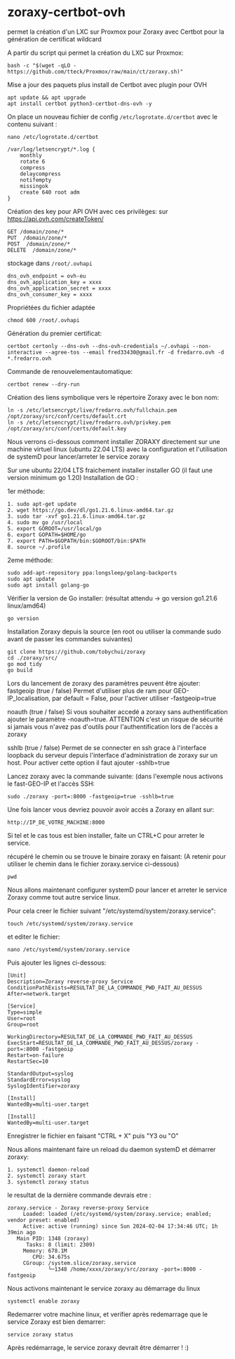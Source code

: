 # zoraxy-certbot-ovh
permet la création d'un LXC sur Proxmox pour Zoraxy avec Certbot pour la génération de certificat wildcard

A partir du script qui permet la création du LXC sur Proxmox:

```bash -c "$(wget -qLO - https://github.com/tteck/Proxmox/raw/main/ct/zoraxy.sh)"```

Mise a jour des paquets plus install de Certbot avec plugin pour OVH
```
apt update && apt upgrade
apt install certbot python3-certbot-dns-ovh -y
```
On place  un nouveau fichier de config ``/etc/logrotate.d/certbot`` avec le contenu suivant :
```
nano /etc/logrotate.d/certbot

```

```
/var/log/letsencrypt/*.log {
    monthly
    rotate 6
    compress
    delaycompress
    notifempty
    missingok
    create 640 root adm
}
```
Création des key pour API OVH avec ces privilèges: sur https://api.ovh.com/createToken/
```
GET /domain/zone/*
PUT  /domain/zone/* 
POST  /domain/zone/* 
DELETE  /domain/zone/*
```

stockage dans ``/root/.ovhapi``
```
dns_ovh_endpoint = ovh-eu
dns_ovh_application_key = xxxx
dns_ovh_application_secret = xxxx
dns_ovh_consumer_key = xxxx

```
Propriétées du fichier adaptée
```
chmod 600 /root/.ovhapi

```

Génération du premier certificat:
```
certbot certonly --dns-ovh --dns-ovh-credentials ~/.ovhapi --non-interactive --agree-tos --email fred33430@gmail.fr -d fredarro.ovh -d *.fredarro.ovh

```

Commande de renouvelementautomatique:
```
certbot renew --dry-run

```                                                                          


Création des liens symbolique vers le répertoire Zoraxy avec le bon nom:
```
ln -s /etc/letsencrypt/live/fredarro.ovh/fullchain.pem /opt/zoraxy/src/conf/certs/default.crt
ln -s /etc/letsencrypt/live/fredarro.ovh/privkey.pem /opt/zoraxy/src/conf/certs/default.key
```


Nous verrons ci-dessous comment installer ZORAXY directement sur une machine virtuel linux (ubuntu 22.04 LTS) avec la configuration et l'utilisation de systemD pour lancer/arreter le service zoraxy

Sur une ubuntu 22/04 LTS fraichement installer installer GO (il faut une version minimum go 1.20)
Installation de GO :

1er méthode:
```
1. sudo apt-get update
2. wget https://go.dev/dl/go1.21.6.linux-amd64.tar.gz
3. sudo tar -xvf go1.21.6.linux-amd64.tar.gz
4. sudo mv go /usr/local
5. export GOROOT=/usr/local/go
6. export GOPATH=$HOME/go
7. export PATH=$GOPATH/bin:$GOROOT/bin:$PATH
8. source ~/.profile
```

2eme méthode:
```
sudo add-apt-repository ppa:longsleep/golang-backports
sudo apt update
sudo apt install golang-go
```

Vérifier la version de Go installer: (résultat attendu -> go version go1.21.6 linux/amd64)
```
go version
```

Installation Zoraxy depuis la source (en root ou utiliser la commande sudo avant de passer les commandes suivantes)
```
git clone https://github.com/tobychui/zoraxy
cd ./zoraxy/src/
go mod tidy
go build
```

Lors du lancement de zoraxy des paramètres peuvent être ajouter:
fastgeoip (true / false)
Permet d'utiliser plus de ram pour GEO-IP_localisation, par default = False, pour l'activer utiliser -fastgeoip=true

noauth (true / false)
Si vous souhaiter accedé a zoraxy sans authentification ajouter le paramètre -noauth=true.
ATTENTION c'est un risque de sécurité si jamais vous n'avez pas d'outils pour l'authentification lors de l'accès a zoraxy

sshlb (true / false)
Permet de se connecter en ssh grace à l'interface loopback du serveur depuis l'interface d'administration de zoraxy sur un host.
Pour activer cette option il faut ajouter -sshlb=true

Lancez zoraxy avec la commande suivante: (dans l'exemple nous activons le fast-GEO-IP et l'accès SSH:
```
sudo ./zoraxy -port=:8000 -fastgeoip=true -sshlb=true
```

Une fois lancer vous devriez pouvoir avoir accès a Zoraxy en allant sur: 
```
http://IP_DE_VOTRE_MACHINE:8000
```

Si tel et le cas tous est bien installer, faite un CTRL+C pour arreter le service.

récupéré le chemin ou se trouve le binaire zoraxy en faisant: (A retenir pour utiliser le chemin dans le fichier zoraxy.service ci-dessous)
```
pwd
```

Nous allons maintenant configurer systemD pour lancer et arreter le service Zoraxy comme tout autre service linux.

Pour cela creer le fichier suivant "/etc/systemd/system/zoraxy.service":

```
touch /etc/systemd/system/zoraxy.service
```
et editer le fichier:
```
nano /etc/systemd/system/zoraxy.service
```

Puis ajouter les lignes ci-dessous:

```
[Unit]
Description=Zoraxy reverse-proxy Service
ConditionPathExists=RESULTAT_DE_LA_COMMANDE_PWD_FAIT_AU_DESSUS
After=network.target

[Service]
Type=simple
User=root
Group=root

WorkingDirectory=RESULTAT_DE_LA_COMMANDE_PWD_FAIT_AU_DESSUS
ExecStart=RESULTAT_DE_LA_COMMANDE_PWD_FAIT_AU_DESSUS/zoraxy -port=:8000 -fastgeoip
Restart=on-failure
RestartSec=10

StandardOutput=syslog
StandardError=syslog
SyslogIdentifier=zoraxy

[Install]
WantedBy=multi-user.target

[Install]
WantedBy=multi-user.target
```

Enregistrer le fichier en faisant "CTRL + X" puis "Y3 ou "O"

Nous allons maintenant faire un reload du daemon systemD et démarrer zoraxy:
```
1. systemctl daemon-reload
2. systemctl zoraxy start
3. systemctl zoraxy status
```

le resultat de la dernière commande devrais etre :

```
zoraxy.service - Zoraxy reverse-proxy Service
     Loaded: loaded (/etc/systemd/system/zoraxy.service; enabled; vendor preset: enabled)
     Active: active (running) since Sun 2024-02-04 17:34:46 UTC; 1h 39min ago
   Main PID: 1348 (zoraxy)
      Tasks: 8 (limit: 2309)
     Memory: 678.1M
        CPU: 34.675s
     CGroup: /system.slice/zoraxy.service
             └─1348 /home/xxxx/zoraxy/src/zoraxy -port=:8000 -fastgeoip
```
Nous activons maintenant le service zoraxy au démarrage du linux
```
systemctl enable zoraxy
```

Redemarrer votre machine linux, et verifier après redemarrage que le service Zoraxy est bien demarrer:
```
service zoraxy status
```

Après redémarrage, le service zoraxy devrait être démarrer ! 
:)
